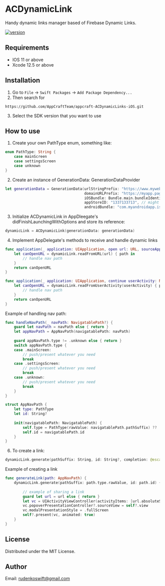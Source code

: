 # ACDynamicLink

Handy dynamic links manager based of Firebase Dynamic Links.

[![version](https://img.shields.io/badge/version-0.0.1-white.svg)](https://semver.org)

## Requirements
* IOS 11 or above
* Xcode 12.5 or above

## Installation

1. Go to `File` -> `Swift Packages` -> `Add Package Dependency...`
2. Then search for 
```
https://github.com/AppCraftTeam/appcraft-ACDynamicLinks-iOS.git
```
3. Select the SDK version that you want to use

## How to use

1. Create your own PathType enum, something like:
```swift
enum PathType: String {
    case mainScreen
    case settingsScreen
    case unknown
}
```

2. Create an instance of GenerationData: GenerationDataProvider
```swift
let generationData = GenerationData(urlStringPrefix: "https://www.mywebsite.com/", // fallback URL
                                    domainURLPrefix: "https://myapp.page.link", // from firebase console
                                    iOSBundle: Bundle.main.bundleIdentifier ?? "com.myiosapp.isnice",
                                    appStoreID: "1337133713", // might not work without it
                                    androidBundle: "com.myandroidapp.isnice") // to provide cross-platform compatibility
```

3. Initialize ACDynamicLink  in AppDleegate's didFinishLaunchingWithOptions and store its reference:
```swift
dynamicLink = ACDynamicLink(generationData: generationData)
```

4. Implement AppDelegate's methods to receive and handle dynamic links
```swift
func application(_ application: UIApplication, open url: URL, sourceApplication: String?, annotation: Any) -> Bool {
    let canOpenURL = dynamicLink.readFromURL(url) { path in
        // handle nav path
    }
    return canOpenURL
}

func application(_ application: UIApplication, continue userActivity: NSUserActivity, restorationHandler: @escaping ([UIUserActivityRestoring]?) -> Void) -> Bool {
    let canOpenURL = dynamicLink.readFromUserActivity(userActivity) { path in
        // handle nav path
    }
    return canOpenURL
}
```
Example of handling nav path:
```swift
func handleNavPath(_ navPath: NavigatablePath?) {
    guard let navPath = navPath else { return }
    let appNavPath = AppNavPath(navigatablePath: navPath)
    
    guard appNavPath.type != .unknown else { return }
    switch appNavPath.type {
    case .mainScreen:
        // push/present whatever you need
        break
    case .settingsScreen:
        // push/present whatever you need
        break
    case .unknown:
        // push/present whatever you need
        break
    }
}

struct AppNavPath {
    let type: PathType
    let id: String?
    
    init(navigatablePath: NavigatablePath) {
        self.type = PathType(rawValue: navigatablePath.pathSuffix) ?? .unknown
        self.id = navigatablePath.id
    }
}
```

6. To create a link:
```swift
dynamicLink.generate(pathSuffix: String, id: String?, completion: @escaping (URL?) -> Void)
```

Example of creating a link
```swift
func generateLink(path: AppNavPath) {
    dynamicLink.generate(pathSuffix: path.type.rawValue, id: path.id) { [weak self] url in
        
        // example of sharing a link
        guard let url = url else { return }
        let vc = UIActivityViewController(activityItems: [url.absoluteString], applicationActivities: nil)
        vc.popoverPresentationController?.sourceView = self?.view
        vc.modalPresentationStyle = .fullScreen
        self?.present(vc, animated: true)
    }
}
```

## License
Distributed under the MIT License.

## Author
Email: <rudenkoswift@gmail.com>
